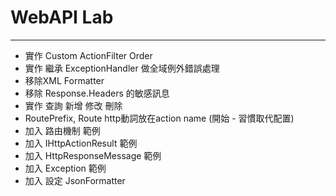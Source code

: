 ﻿# WebAPI Lab
----------
- 實作 Custom ActionFilter Order
- 實作 繼承 ExceptionHandler 做全域例外錯誤處理
- 移除XML Formatter
- 移除 Response.Headers 的敏感訊息
- 實作 查詢 新增 修改 刪除 
- RoutePrefix, Route http動詞放在action name (開始 - 習慣取代配置)
- 加入 路由機制 範例
- 加入 IHttpActionResult 範例
- 加入 HttpResponseMessage 範例
- 加入 Exception 範例
- 加入 設定 JsonFormatter
